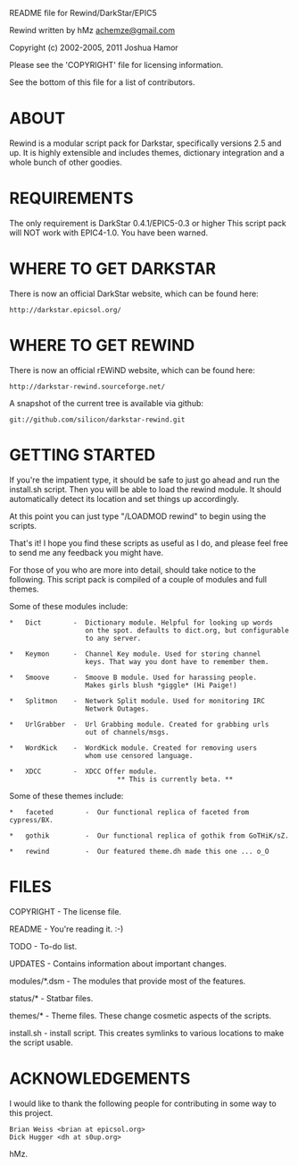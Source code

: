 README file for Rewind/DarkStar/EPIC5

Rewind written by hMz <achemze@gmail.com>

Copyright (c) 2002-2005, 2011 Joshua Hamor

Please see the 'COPYRIGHT' file for licensing information.

See the bottom of this file for a list of contributors.

ABOUT
=====

  Rewind is a modular script pack for Darkstar, specifically versions 2.5
and up. It is highly extensible and includes themes, dictionary integration
and a whole bunch of other goodies. 

REQUIREMENTS
============

  The only requirement is DarkStar 0.4.1/EPIC5-0.3 or higher
  This script pack will NOT work with EPIC4-1.0. You have been warned.


WHERE TO GET DARKSTAR
=====================

  There is now an official DarkStar website, which can be found here:

    http://darkstar.epicsol.org/

WHERE TO GET REWIND
===================

  There is now an official rEWiND website, which can be found here:

    http://darkstar-rewind.sourceforge.net/

  A snapshot of the current tree is available via github:

    git://github.com/silicon/darkstar-rewind.git

GETTING STARTED
===============

If you're the impatient type, it should be safe to just go ahead and
run the install.sh script. Then you will be able to load the rewind
module. It should automatically detect its location and set things up 
accordingly. 

At this point you can just type "/LOADMOD rewind" to begin using the scripts. 

That's it! I hope you find these scripts as useful as I do, and please
feel free to send me any feedback you might have.

For those of you who are more into detail, should take notice to the following. 
This script pack is compiled of a couple of modules and full themes. 

Some of these modules include:

	*	Dict        -  Dictionary module. Helpful for looking up words 
			           on the spot. defaults to dict.org, but configurable
                       to any server.

	*	Keymon      -  Channel Key module. Used for storing channel 
			       	   keys. That way you dont have to remember them.

	*	Smoove      -  Smoove B module. Used for harassing people. 
                       Makes girls blush *giggle* (Hi Paige!)

	*	Splitmon    -  Network Split module. Used for monitoring IRC 
			       	   Network Outages.

	*	UrlGrabber  -  Url Grabbing module. Created for grabbing urls
                       out of channels/msgs.

	*	WordKick    -  WordKick module. Created for removing users 
			       	   whom use censored language.

	*	XDCC        -  XDCC Offer module.
                               ** This is currently beta. **

Some of these themes include:

	*	faceted        -  Our functional replica of faceted from cypress/BX. 

	*	gothik         -  Our functional replica of gothik from GoTHiK/sZ. 

	*	rewind         -  Our featured theme.dh made this one ... o_O

FILES
=====

  COPYRIGHT           - The license file.

  README              - You're reading it. :-)

  TODO                - To-do list.

  UPDATES             - Contains information about important changes.

  modules/*.dsm       - The modules that provide most of the features.

  status/*            - Statbar files.

  themes/*            - Theme files. These change cosmetic aspects of the scripts.

  install.sh          - install script. This creates symlinks to various locations to make the script usable.

ACKNOWLEDGEMENTS
================
I would like to thank the following people for contributing
in some way to this project.

	Brian Weiss <brian at epicsol.org>
	Dick Hugger <dh at s0up.org>

hMz.
